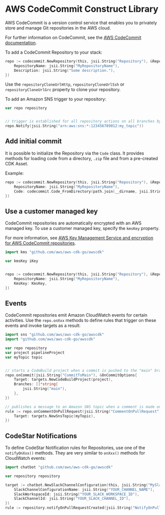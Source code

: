# AWS CodeCommit Construct Library

AWS CodeCommit is a version control service that enables you to privately store and manage Git repositories in the AWS cloud.

For further information on CodeCommit,
see the [AWS CodeCommit documentation](https://docs.aws.amazon.com/codecommit).

To add a CodeCommit Repository to your stack:

```go
repo := codecommit.NewRepository(this, jsii.String("Repository"), &RepositoryProps{
	RepositoryName: jsii.String("MyRepositoryName"),
	Description: jsii.String("Some description."),
})
```

Use the `repositoryCloneUrlHttp`, `repositoryCloneUrlSsh` or `repositoryCloneUrlGrc`
property to clone your repository.

To add an Amazon SNS trigger to your repository:

```go
var repo repository


// trigger is established for all repository actions on all branches by default.
repo.Notify(jsii.String("arn:aws:sns:*:123456789012:my_topic"))
```

## Add initial commit

It is possible to initialize the Repository via the `Code` class.
It provides methods for loading code from a directory, `.zip` file and from a pre-created CDK Asset.

Example:

```go
repo := codecommit.NewRepository(this, jsii.String("Repository"), &RepositoryProps{
	RepositoryName: jsii.String("MyRepositoryName"),
	Code: codecommit.Code_FromDirectory(path.join(__dirname, jsii.String("directory/")), jsii.String("develop")),
})
```

## Use a customer managed key

CodeCommit repositories are automatically encrypted with an AWS managed key. To use
a customer managed key, specify the `kmsKey` property.

For more information, see
[AWS Key Management Service and encryption for AWS CodeCommit repositories](https://docs.aws.amazon.com/cdk/latest/guide/reference.html#versioning).

```go
import kms "github.com/aws/aws-cdk-go/awscdk"

var kmsKey iKey


repo := codecommit.NewRepository(this, jsii.String("Repository"), &RepositoryProps{
	RepositoryName: jsii.String("MyRepositoryName"),
	KmsKey: KmsKey,
})
```

## Events

CodeCommit repositories emit Amazon CloudWatch events for certain activities.
Use the `repo.onXxx` methods to define rules that trigger on these events
and invoke targets as a result:

```go
import sns "github.com/aws/aws-cdk-go/awscdk"
import "github.com/aws/aws-cdk-go/awscdk"

var repo repository
var project pipelineProject
var myTopic topic


// starts a CodeBuild project when a commit is pushed to the "main" branch of the repo
repo.onCommit(jsii.String("CommitToMain"), &OnCommitOptions{
	Target: targets.NewCodeBuildProject(project),
	Branches: []*string{
		jsii.String("main"),
	},
})

// publishes a message to an Amazon SNS topic when a comment is made on a pull request
rule := repo.onCommentOnPullRequest(jsii.String("CommentOnPullRequest"), &OnEventOptions{
	Target: targets.NewSnsTopic(myTopic),
})
```

## CodeStar Notifications

To define CodeStar Notification rules for Repositories, use one of the `notifyOnXxx()` methods.
They are very similar to `onXxx()` methods for CloudWatch events:

```go
import chatbot "github.com/aws/aws-cdk-go/awscdk"

var repository repository

target := chatbot.NewSlackChannelConfiguration(this, jsii.String("MySlackChannel"), &SlackChannelConfigurationProps{
	SlackChannelConfigurationName: jsii.String("YOUR_CHANNEL_NAME"),
	SlackWorkspaceId: jsii.String("YOUR_SLACK_WORKSPACE_ID"),
	SlackChannelId: jsii.String("YOUR_SLACK_CHANNEL_ID"),
})
rule := repository.notifyOnPullRequestCreated(jsii.String("NotifyOnPullRequestCreated"), target)
```
